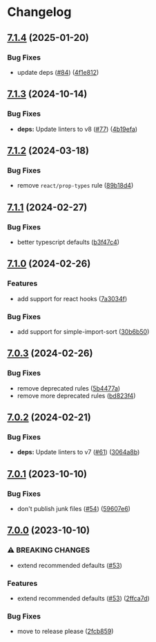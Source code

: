 # Changelog

## [7.1.4](https://github.com/sanity-io/eslint-config-sanity/compare/v7.1.3...v7.1.4) (2025-01-20)


### Bug Fixes

* update deps ([#84](https://github.com/sanity-io/eslint-config-sanity/issues/84)) ([4f1e812](https://github.com/sanity-io/eslint-config-sanity/commit/4f1e8125dec599f15ccedb2b28066bb49b55af53))

## [7.1.3](https://github.com/sanity-io/eslint-config-sanity/compare/v7.1.2...v7.1.3) (2024-10-14)


### Bug Fixes

* **deps:** Update linters to v8 ([#77](https://github.com/sanity-io/eslint-config-sanity/issues/77)) ([4b19efa](https://github.com/sanity-io/eslint-config-sanity/commit/4b19efaebd6206be2095e5616e9081e024eb6084))

## [7.1.2](https://github.com/sanity-io/eslint-config-sanity/compare/v7.1.1...v7.1.2) (2024-03-18)


### Bug Fixes

* remove `react/prop-types` rule ([89b18d4](https://github.com/sanity-io/eslint-config-sanity/commit/89b18d4018969d8f2b222b5aea51bf2030655fb3))

## [7.1.1](https://github.com/sanity-io/eslint-config-sanity/compare/v7.1.0...v7.1.1) (2024-02-27)


### Bug Fixes

* better typescript defaults ([b3f47c4](https://github.com/sanity-io/eslint-config-sanity/commit/b3f47c4b1ff551ddf64ca5429009619ea4fb42fd))

## [7.1.0](https://github.com/sanity-io/eslint-config-sanity/compare/v7.0.3...v7.1.0) (2024-02-26)


### Features

* add support for react hooks ([7a3034f](https://github.com/sanity-io/eslint-config-sanity/commit/7a3034fae51b39a22dfe35e3627b9ce420a12396))


### Bug Fixes

* add support for simple-import-sort ([30b6b50](https://github.com/sanity-io/eslint-config-sanity/commit/30b6b507b7c78f076c9a6dd88a32a5bca0a14f77))

## [7.0.3](https://github.com/sanity-io/eslint-config-sanity/compare/v7.0.2...v7.0.3) (2024-02-26)


### Bug Fixes

* remove deprecated rules ([5b4477a](https://github.com/sanity-io/eslint-config-sanity/commit/5b4477a7176dd9b7c0720474379fa69f253d7021))
* remove more deprecated rules ([bd823f4](https://github.com/sanity-io/eslint-config-sanity/commit/bd823f45f9fe66724aa955f7e6591a54dbae7b68))

## [7.0.2](https://github.com/sanity-io/eslint-config-sanity/compare/v7.0.1...v7.0.2) (2024-02-21)


### Bug Fixes

* **deps:** Update linters to v7 ([#61](https://github.com/sanity-io/eslint-config-sanity/issues/61)) ([3064a8b](https://github.com/sanity-io/eslint-config-sanity/commit/3064a8b644a003cf16d5781cb88c2b2630f1415f))

## [7.0.1](https://github.com/sanity-io/eslint-config-sanity/compare/v7.0.0...v7.0.1) (2023-10-10)


### Bug Fixes

* don't publish junk files ([#54](https://github.com/sanity-io/eslint-config-sanity/issues/54)) ([59607e6](https://github.com/sanity-io/eslint-config-sanity/commit/59607e681f58009049f034d176b9527212745307))

## [7.0.0](https://github.com/sanity-io/eslint-config-sanity/compare/v6.0.0...v7.0.0) (2023-10-10)


### ⚠ BREAKING CHANGES

* extend recommended defaults ([#53](https://github.com/sanity-io/eslint-config-sanity/issues/53))

### Features

* extend recommended defaults ([#53](https://github.com/sanity-io/eslint-config-sanity/issues/53)) ([2ffca7d](https://github.com/sanity-io/eslint-config-sanity/commit/2ffca7d9ed9f2b40789fb9e23f207ac032cc73da))


### Bug Fixes

* move to release please ([2fcb859](https://github.com/sanity-io/eslint-config-sanity/commit/2fcb859ec3937a312c288dc2d9ddd830933ecec8))
